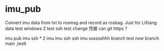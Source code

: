 # imu_pub
Convert imu data from txt to rosmsg and record as rosbag.
Just for LiXiang data
test windows 2
test ssh
test change 凭据 can git https？


imu pub 
imu ssh * 2
imu
imu ssh ssh
imu sssssshhh
branch test
now branch main
,testt
